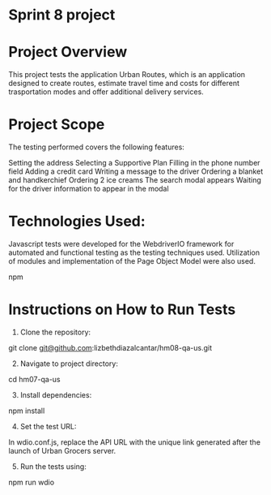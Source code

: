 # Sprint 8 project

# Project Overview

This project tests the application Urban Routes, which is an application designed to create routes, estimate travel time and costs for different trasportation modes and offer additional delivery services.

# Project Scope

The testing performed covers the following features:

Setting the address
Selecting a Supportive Plan
Filling in the phone number field
Adding a credit card
Writing a message to the driver
Ordering a blanket and handkerchief
Ordering 2 ice creams
The search modal appears
Waiting for the driver information to appear in the modal

# Technologies Used:

Javascript tests were developed for the WebdriverIO framework for automated and functional testing as the testing techniques used. Utilization of modules and implementation of the Page Object Model were also used.

npm

# Instructions on How to Run Tests

1. Clone the repository:

git clone git@github.com:lizbethdiazalcantar/hm08-qa-us.git

2. Navigate to project directory:

cd hm07-qa-us

3. Install dependencies:

npm install

4. Set the test URL:

In wdio.conf.js, replace the API URL with the unique link generated after the launch of Urban Grocers server.

5. Run the tests using:

npm run wdio